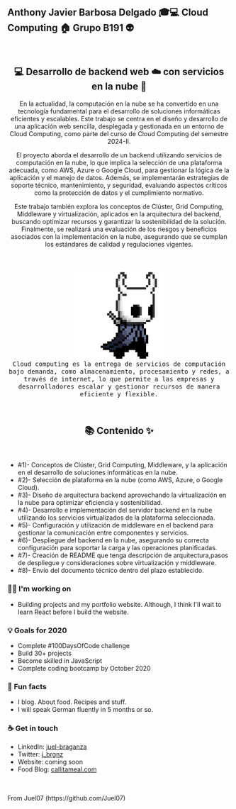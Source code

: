 ## Anthony Javier Barbosa Delgado 🎓💻    Cloud Computing 🏠 Grupo B191 👽
<br>
<h2 align="center">💻 Desarrollo de backend web ☁️ con servicios en la nube 🚀</h2>
<p align="center">
En la actualidad, la computación en la nube se ha convertido en una tecnología fundamental para el desarrollo de soluciones informáticas eficientes y escalables. Este trabajo se centra en el diseño y desarrollo de una aplicación web sencilla, desplegada y gestionada en un entorno de Cloud Computing, como parte del curso de Cloud Computing del semestre 2024-II. </p>

<p align="center"> El proyecto aborda el desarrollo de un backend utilizando servicios de computación en la nube, lo que implica la selección de una plataforma adecuada, como AWS, Azure o Google Cloud, para gestionar la lógica de la aplicación y el manejo de datos. Además, se implementarán estrategias de soporte técnico, mantenimiento, y seguridad, evaluando aspectos críticos como la protección de datos y el cumplimiento normativo.</p>

<p align="center"> Este trabajo también explora los conceptos de Clúster, Grid Computing, Middleware y virtualización, aplicados en la arquitectura del backend, buscando optimizar recursos y garantizar la sostenibilidad de la solución. Finalmente, se realizará una evaluación de los riesgos y beneficios asociados con la implementación en la nube, asegurando que se cumplan los estándares de calidad y regulaciones vigentes.</p>
<br>
<p align="center">
  <img src="https://raw.githubusercontent.com/TanZng/TanZng/master/assets/hollor_knight3.gif" width="200"/>
  <br>
  <samp>
    Cloud computing es la entrega de servicios de computación bajo demanda, como almacenamiento, procesamiento y redes, a través de internet, lo que permite a las empresas y desarrolladores escalar y gestionar recursos de manera eficiente y flexible.
  </samp>
  <br>
</p>
<br>
<h2 align="center">📚 Contenido ✨ </h2>

<br>

- #1)- Conceptos de Clúster, Grid Computing, Middleware, y la aplicación en el desarrollo de soluciones informáticas en la nube.
- #2)- Selección de plataforma en la nube (como AWS, Azure, o Google Cloud).
- #3)- Diseño de arquitectura backend aprovechando la virtualización en la nube para optimizar eficiencia y sostenibilidad.
- #4)- Desarrollo e implementación del servidor backend en la nube utilizando los servicios virtualizados de la plataforma seleccionada.
- #5)- Configuración y utilización de middleware en el backend para gestionar la comunicación entre componentes y servicios.
- #6)- Despliegue del backend en la nube, asegurando su correcta configuración para soportar la carga y las operaciones planificadas.
- #7)- Creación de README que tenga descripción de arquitectura,pasos de despliegue y consideraciones sobre virtualización y middleware.
- #8)- Envío del documento técnico dentro del plazo establecido.

### 👩‍💻 I'm working on
- Building projects and my portfolio website. 
Although, I think I'll wait to learn React before I build the website.

### 💡 Goals for 2020
- Complete #100DaysOfCode challenge
- Build 30+ projects 
- Become skilled in JavaScript
- Complete coding bootcamp by October 2020

### 🌴 Fun facts
- I blog. About food. Recipes and stuff. 
- I will speak German fluently in 5 months or so.

### ☕ Get in touch
- LinkedIn: <a href = "https://www.linkedin.com/in/juel-braganza/">juel-braganza</a>
- Twitter: <a href = "https://twitter.com/j_brgnz">j_brgnz</a>
- Website: coming soon
- Food Blog: <a href = "https://callitameal.com">callitameal.com</a>
<br>
<br>
From Juel07 (https://github.com/Juel07)
